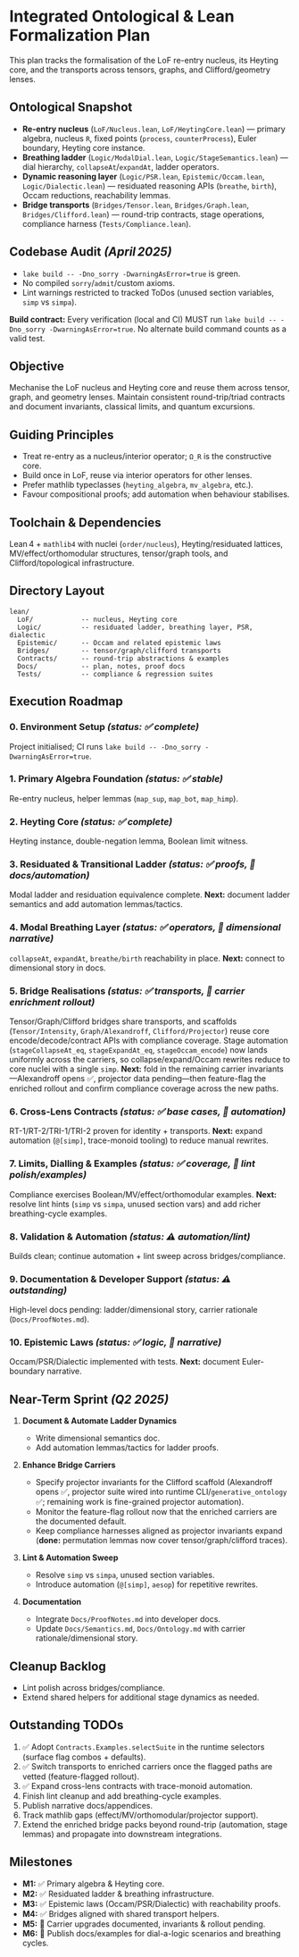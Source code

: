 # Integrated Ontological & Lean Formalization Plan

This plan tracks the formalisation of the LoF re-entry nucleus, its Heyting core, and the transports across tensors, graphs, and Clifford/geometry lenses.

## Ontological Snapshot

- **Re-entry nucleus** (`LoF/Nucleus.lean`, `LoF/HeytingCore.lean`) — primary algebra, nucleus `R`, fixed points (`process`, `counterProcess`), Euler boundary, Heyting core instance.
- **Breathing ladder** (`Logic/ModalDial.lean`, `Logic/StageSemantics.lean`) — dial hierarchy, `collapseAt`/`expandAt`, ladder operators.
- **Dynamic reasoning layer** (`Logic/PSR.lean`, `Epistemic/Occam.lean`, `Logic/Dialectic.lean`) — residuated reasoning APIs (`breathe`, `birth`), Occam reductions, reachability lemmas.
- **Bridge transports** (`Bridges/Tensor.lean`, `Bridges/Graph.lean`, `Bridges/Clifford.lean`) — round-trip contracts, stage operations, compliance harness (`Tests/Compliance.lean`).

## Codebase Audit *(April 2025)*

- `lake build -- -Dno_sorry -DwarningAsError=true` is green.
- No compiled `sorry`/`admit`/custom axioms.
- Lint warnings restricted to tracked ToDos (unused section variables, `simp` vs `simpa`).

**Build contract:** Every verification (local and CI) MUST run `lake build -- -Dno_sorry -DwarningAsError=true`. No alternate build command counts as a valid test.

## Objective

Mechanise the LoF nucleus and Heyting core and reuse them across tensor, graph, and geometry lenses.  Maintain consistent round-trip/triad contracts and document invariants, classical limits, and quantum excursions.

## Guiding Principles

- Treat re-entry as a nucleus/interior operator; `Ω_R` is the constructive core.
- Build once in LoF, reuse via interior operators for other lenses.
- Prefer mathlib typeclasses (`heyting_algebra`, `mv_algebra`, etc.).
- Favour compositional proofs; add automation when behaviour stabilises.

## Toolchain & Dependencies

Lean 4 + `mathlib4` with nuclei (`order/nucleus`), Heyting/residuated lattices, MV/effect/orthomodular structures, tensor/graph tools, and Clifford/topological infrastructure.

## Directory Layout

```
lean/
  LoF/            -- nucleus, Heyting core
  Logic/          -- residuated ladder, breathing layer, PSR, dialectic
  Epistemic/      -- Occam and related epistemic laws
  Bridges/        -- tensor/graph/clifford transports
  Contracts/      -- round-trip abstractions & examples
  Docs/           -- plan, notes, proof docs
  Tests/          -- compliance & regression suites
```

## Execution Roadmap

### 0. Environment Setup *(status: ✅ complete)*

Project initialised; CI runs `lake build -- -Dno_sorry -DwarningAsError=true`.

### 1. Primary Algebra Foundation *(status: ✅ stable)*

Re-entry nucleus, helper lemmas (`map_sup`, `map_bot`, `map_himp`).

### 2. Heyting Core *(status: ✅ complete)*

Heyting instance, double-negation lemma, Boolean limit witness.

### 3. Residuated & Transitional Ladder *(status: ✅ proofs, 📌 docs/automation)*

Modal ladder and residuation equivalence complete. **Next:** document ladder semantics and add automation lemmas/tactics.

### 4. Modal Breathing Layer *(status: ✅ operators, 📌 dimensional narrative)*

`collapseAt`, `expandAt`, `breathe/birth` reachability in place. **Next:** connect to dimensional story in docs.

### 5. Bridge Realisations *(status: ✅ transports, 📌 carrier enrichment rollout)*

Tensor/Graph/Clifford bridges share transports, and scaffolds (`Tensor/Intensity`, `Graph/Alexandroff`, `Clifford/Projector`) reuse core encode/decode/contract APIs with compliance coverage. Stage automation (`stageCollapseAt_eq`, `stageExpandAt_eq`, `stageOccam_encode`) now lands uniformly across the carriers, so collapse/expand/Occam rewrites reduce to core nuclei with a single `simp`. **Next:** fold in the remaining carrier invariants—Alexandroff opens ✅, projector data pending—then feature-flag the enriched rollout and confirm compliance coverage across the new paths.

### 6. Cross-Lens Contracts *(status: ✅ base cases, 📌 automation)*

RT-1/RT-2/TRI-1/TRI-2 proven for identity + transports. **Next:** expand automation (`@[simp]`, trace-monoid tooling) to reduce manual rewrites.

### 7. Limits, Dialling & Examples *(status: ✅ coverage, 📌 lint polish/examples)*

Compliance exercises Boolean/MV/effect/orthomodular examples. **Next:** resolve lint hints (`simp` vs `simpa`, unused section vars) and add richer breathing-cycle examples.

### 8. Validation & Automation *(status: ⚠️ automation/lint)*

Builds clean; continue automation + lint sweep across bridges/compliance.

### 9. Documentation & Developer Support *(status: ⚠️ outstanding)*

High-level docs pending: ladder/dimensional story, carrier rationale (`Docs/ProofNotes.md`).

### 10. Epistemic Laws *(status: ✅ logic, 📌 narrative)*

Occam/PSR/Dialectic implemented with tests. **Next:** document Euler-boundary narrative.

## Near-Term Sprint *(Q2 2025)*

1. **Document & Automate Ladder Dynamics**
   - Write dimensional semantics doc.
   - Add automation lemmas/tactics for ladder proofs.

2. **Enhance Bridge Carriers**
   - Specify projector invariants for the Clifford scaffold (Alexandroff opens ✅, projector suite wired into runtime CLI/`generative_ontology` ✅; remaining work is fine-grained projector automation).
   - Monitor the feature-flag rollout now that the enriched carriers are the documented default.
   - Keep compliance harnesses aligned as projector invariants expand (**done:** permutation lemmas now cover tensor/graph/clifford traces).

3. **Lint & Automation Sweep**
   - Resolve `simp` vs `simpa`, unused section variables.
   - Introduce automation (`@[simp]`, `aesop`) for repetitive rewrites.

4. **Documentation**
   - Integrate `Docs/ProofNotes.md` into developer docs.
   - Update `Docs/Semantics.md`, `Docs/Ontology.md` with carrier rationale/dimensional story.

## Cleanup Backlog

- Lint polish across bridges/compliance.
- Extend shared helpers for additional stage dynamics as needed.

## Outstanding TODOs

1. ✅ Adopt `Contracts.Examples.selectSuite` in the runtime selectors (surface flag combos + defaults).
2. ✅ Switch transports to enriched carriers once the flagged paths are vetted (feature-flagged rollout).
3. ✅ Expand cross-lens contracts with trace-monoid automation.
4. Finish lint cleanup and add breathing-cycle examples.
5. Publish narrative docs/appendices.
6. Track mathlib gaps (effect/MV/orthomodular/projector support).
7. Extend the enriched bridge packs beyond round-trip (automation, stage lemmas) and propagate into downstream integrations.

## Milestones

- **M1:** ✅ Primary algebra & Heyting core.
- **M2:** ✅ Residuated ladder & breathing infrastructure.
- **M3:** ✅ Epistemic laws (Occam/PSR/Dialectic) with reachability proofs.
- **M4:** ✅ Bridges aligned with shared transport helpers.
- **M5:** 📌 Carrier upgrades documented, invariants & rollout pending.
- **M6:** 📌 Publish docs/examples for dial-a-logic scenarios and breathing cycles.
